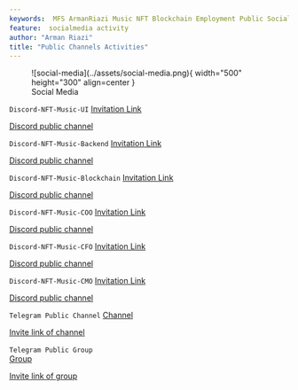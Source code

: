 ```yaml
---
keywords:  MFS ArmanRiazi Music NFT Blockchain Employment Public Social Media Channel
feature:  socialmedia activity
author: "Arman Riazi"
title: "Public Channels Activities"
---
```


<figure markdown>
![social-media](../assets/social-media.png){ width="500" height="300" align=center }
<figcaption>Social Media</figcaption>
</figure>

`Discord-NFT-Music-UI`
  [Invitation Link](https://discord.gg/4pj3UddZ)
  
  [Discord public channel](https://discordapp.com/channels/1119077618835259462/1119077928706244648)  
  
`Discord-NFT-Music-Backend`
  [Invitation Link](https://discord.gg/wdsDpgen)
  
  [Discord public channel](https://discordapp.com/channels/1119077618835259462/1120402380274540554)  
  
`Discord-NFT-Music-Blockchain`
  [Invitation Link](https://discord.gg/HnAGEP4C)
  
  [Discord public channel](https://discordapp.com/channels/1119077618835259462/1120404988473118752)  
  
`Discord-NFT-Music-COO`
  [Invitation Link](https://discord.gg/eyy6wdfR)
  
  [Discord public channel](https://discordapp.com/channels/1119077618835259462/1120439694853947603)  
  
`Discord-NFT-Music-CFO`
  [Invitation Link](https://discord.gg/5EQfbXuA)
  
  [Discord public channel](https://discordapp.com/channels/1119077618835259462/1120443154278125569)  
  
`Discord-NFT-Music-CMO`
  [Invitation Link](https://discord.gg/fUPYY7Z5)
  
  [Discord public channel](https://discordapp.com/channels/1119077618835259462/1120441029544398988)
  
  
`Telegram Public Channel`
  [Channel](https://t.me/mfs_nft_music)        
  
  [Invite link of channel](https://t.me/+bZwYECRJCNBiNmFk)    
    
`Telegram Public Group`    
  [Group](https://t.me/public_mfs_nft_music)        
  
  [Invite link of group](https://t.me/+3wIB03SJbnMzODhk)  